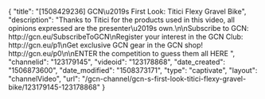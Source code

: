 {
    "title": "[1508429236] GCN\u2019s First Look: Titici Flexy Gravel Bike",
    "description": "Thanks to Titici for the products used in this video, all opinions expressed are the presenter\u2019s own.\n\nSubscribe to GCN: http:\/\/gcn.eu\/SubscribeToGCN\nRegister your interest in the GCN Club: http:\/\/gcn.eu\/p1\nGet exclusive GCN gear in the GCN shop! http:\/\/gcn.eu\/p0\n\nENTER the competition to guess them all HERE ",
    "channelid": "123179145",
    "videoid": "123178868",
    "date_created": "1506873600",
    "date_modified": "1508373171",
    "type": "captivate",
    "layout": "channelVideo",
    "url": "\/gcn-channel\/gcn-s-first-look-titici-flexy-gravel-bike\/123179145-123178868"
}